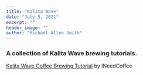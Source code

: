 ```yaml
---
title: "Kalita Wave"
date: "July 5, 2021"
excerpt: ""
header_image: ""
author: "Michael Allen Smith"
---
```


### A collection of Kalita Wave brewing tutorials.

[Kalita Wave Coffee Brewing Tutorial](https://ineedcoffee.com/kalita-wave-coffee-brewing-tutorial/) by INeedCoffee
